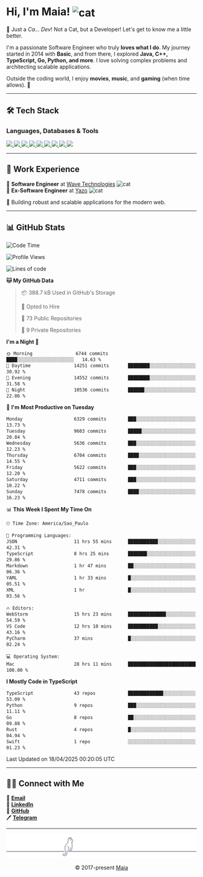 <h1 align="left">Hi, I'm Maia! 
<img src="https://emojis.slackmojis.com/emojis/images/1643509834/36299/black-cat.gif?1643509834" width="50" height="60" align="center" alt="cat"/>
</h1>

🎩 Just a *Ca... Dev*! Not a Cat, but a Developer! Let's get to know me a little better.

I'm a passionate Software Engineer who truly **loves what I do**. My journey started in 2014 with **Basic**, and from there, I explored **Java, C++, TypeScript, Go, Python, and more**. I love solving complex problems and architecting scalable applications.

Outside the coding world, I enjoy **movies**, **music**, and **gaming** (when time allows). 🚀

---

## 🛠️ Tech Stack

### Languages, Databases & Tools
<p>
  <a href="https://www.typescriptlang.org">
    <img src="https://skillicons.dev/icons?i=ts" />
  </a>
  <a href="https://go.dev">
    <img src="https://skillicons.dev/icons?i=go" />
  </a>
  <a href="https://www.python.org">
    <img src="https://skillicons.dev/icons?i=python" />
  </a>
  <a href="https://gradle.org">
    <img src="https://skillicons.dev/icons?i=gradle" />
  </a>
  <a href="https://redis.io">
    <img src="https://skillicons.dev/icons?i=redis" />
  </a>
  <a href="https://www.mongodb.com">
    <img src="https://skillicons.dev/icons?i=mongodb" />
  </a>
  <a href="https://nodejs.org">
    <img src="https://skillicons.dev/icons?i=nodejs" />
  </a>
  <a href="https://www.javascript.com">
    <img src="https://skillicons.dev/icons?i=js" />
  </a>
  <a href="https://www.docker.com">
    <img src="https://skillicons.dev/icons?i=docker" />
  </a>
</p>

---

## 💼 Work Experience

🔹 **Software Engineer** at [Wave Technologies](https://www.linkedin.com/company/wave-technologies-oficial/)   <img src="https://media.giphy.com/media/WUlplcMpOCEmTGBtBW/giphy.gif" width="30" alt="cat"> <br>
🔹 **Ex-Software Engineer** at [Yazo](https://yazo.com.br/) <img src="https://media.giphy.com/media/WUlplcMpOCEmTGBtBW/giphy.gif" width="30" alt="cat"> <br>

🚀 Building robust and scalable applications for the modern web.

---

## 📊 GitHub Stats

<!--START_SECTION:waka-->
![Code Time](http://img.shields.io/badge/Code%20Time-5%2C801%20hrs%2053%20mins-blue)

![Profile Views](http://img.shields.io/badge/Profile%20Views-1-blue)

![Lines of code](https://img.shields.io/badge/From%20Hello%20World%20I%27ve%20Written-9.4%20million%20lines%20of%20code-blue)

**🐱 My GitHub Data** 

> 📦 388.7 kB Used in GitHub's Storage 
 > 
> 💼 Opted to Hire
 > 
> 📜 73 Public Repositories 
 > 
> 🔑 9 Private Repositories 
 > 
**I'm a Night 🦉** 

```text
🌞 Morning                6744 commits        ████░░░░░░░░░░░░░░░░░░░░░   14.63 % 
🌆 Daytime                14251 commits       ████████░░░░░░░░░░░░░░░░░   30.92 % 
🌃 Evening                14552 commits       ████████░░░░░░░░░░░░░░░░░   31.58 % 
🌙 Night                  10536 commits       ██████░░░░░░░░░░░░░░░░░░░   22.86 % 
```
📅 **I'm Most Productive on Tuesday** 

```text
Monday                   6329 commits        ███░░░░░░░░░░░░░░░░░░░░░░   13.73 % 
Tuesday                  9603 commits        █████░░░░░░░░░░░░░░░░░░░░   20.84 % 
Wednesday                5636 commits        ███░░░░░░░░░░░░░░░░░░░░░░   12.23 % 
Thursday                 6704 commits        ████░░░░░░░░░░░░░░░░░░░░░   14.55 % 
Friday                   5622 commits        ███░░░░░░░░░░░░░░░░░░░░░░   12.20 % 
Saturday                 4711 commits        ███░░░░░░░░░░░░░░░░░░░░░░   10.22 % 
Sunday                   7478 commits        ████░░░░░░░░░░░░░░░░░░░░░   16.23 % 
```


📊 **This Week I Spent My Time On** 

```text
🕑︎ Time Zone: America/Sao_Paulo

💬 Programming Languages: 
JSON                     11 hrs 55 mins      ███████████░░░░░░░░░░░░░░   42.31 % 
TypeScript               8 hrs 25 mins       ███████░░░░░░░░░░░░░░░░░░   29.86 % 
Markdown                 1 hr 47 mins        ██░░░░░░░░░░░░░░░░░░░░░░░   06.36 % 
YAML                     1 hr 33 mins        █░░░░░░░░░░░░░░░░░░░░░░░░   05.51 % 
XML                      1 hr                █░░░░░░░░░░░░░░░░░░░░░░░░   03.56 % 

🔥 Editors: 
WebStorm                 15 hrs 23 mins      ██████████████░░░░░░░░░░░   54.59 % 
VS Code                  12 hrs 10 mins      ███████████░░░░░░░░░░░░░░   43.16 % 
PyCharm                  37 mins             █░░░░░░░░░░░░░░░░░░░░░░░░   02.24 % 

💻 Operating System: 
Mac                      28 hrs 11 mins      █████████████████████████   100.00 % 
```

**I Mostly Code in TypeScript** 

```text
TypeScript               43 repos            █████████████░░░░░░░░░░░░   53.09 % 
Python                   9 repos             ███░░░░░░░░░░░░░░░░░░░░░░   11.11 % 
Go                       8 repos             ██░░░░░░░░░░░░░░░░░░░░░░░   09.88 % 
Rust                     4 repos             █░░░░░░░░░░░░░░░░░░░░░░░░   04.94 % 
Swift                    1 repo              ░░░░░░░░░░░░░░░░░░░░░░░░░   01.23 % 
```




 Last Updated on 18/04/2025 00:20:05 UTC
<!--END_SECTION:waka-->

---

## 👯‍👨 Connect with Me
📧 **[Email](mailto:gabrielmaialva33@gmail.com)**  
🔗 **[LinkedIn](https://www.linkedin.com/in/gabriel-maia-183984239)**  
🐙 **[GitHub](https://github.com/gabrielmaialva33)**  
🖊 **[Telegram](https://t.me/sr_mrootx)**

---

<p align="center"><img src="https://raw.githubusercontent.com/gabrielmaialva33/gabrielmaialva33/master/assets/gray0_ctp_on_line.svg?sanitize=true" /></p>
<p align="center">&copy; 2017-present <a href="https://github.com/gabrielmaialva33/" target="_blank">Maia</a></p>
